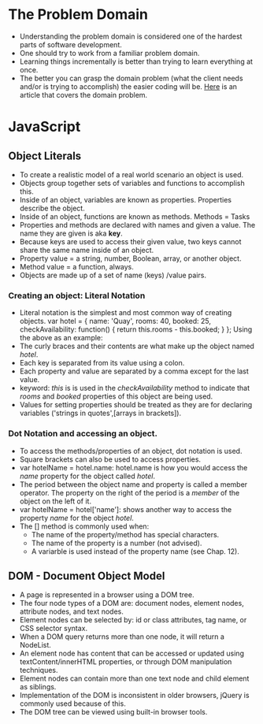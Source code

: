 # The Problem Domain
- Understanding the problem domain is considered one of the hardest parts of software development.
- One should try to work from a familiar problem domain.
- Learning things incrementally is better than trying to learn everything at once.
- The better you can grasp the domain problem (what the client needs and/or is trying to accomplish) the easier coding will be.
[Here](https://simpleprogrammer.com/understanding-the-problem-domain-is-the-hardest-part-of-programming) is an article that covers the domain problem.

# JavaScript
## Object Literals
- To create a realistic model of a real world scenario an object is used.
- Objects group together sets of variables and functions to accomplish this.
- Inside of an object, variables are known as properties. Properties describe the object.
- Inside of an object, functions are known as methods. Methods = Tasks
- Properties and methods are declared with names and given a value. The name they are given is aka **key**.
- Because keys are used to access their given value, two keys cannot share the same name inside of an object.
- Property value = a string, number, Boolean, array, or another object.
- Method value = a function, always.
- Objects are made up of a set of name (keys) /value pairs.
### Creating an object: Literal Notation
- Literal notation is the simplest and most common way of creating objects.
var hotel = {
  name: 'Quay',
  rooms: 40,
  booked: 25,
  checkAvailability: function() {
    return this.rooms - this.booked;
  }
};
Using the above as an example:
- The curly braces and their contents are what make up the object named _hotel_. 
- Each key is separated from its value using a colon.
- Each property and value are separated by a comma except for the last value.
- keyword: _this_ is is used in the _checkAvailability_ method to indicate that _rooms_ and _booked_ properties of this object are being used.
- Values for setting properties should be treated as they are for declaring variables ('strings in quotes',[arrays in brackets]).
### Dot Notation and accessing an object.
- To access the methods/properties of an object, dot notation is used.
- Square brackets can also be used to access properties.
- var hotelName = hotel.name: hotel.name is how you would access the _name_ property for the object called _hotel_.
- The period between the object name and property is called a member operator. The property on the right of the period is a _member_ of the object on the left of it.
- var hotelName = hotel['name']: shows another way to access the property _name_ for the object _hotel_.
- The [] method is commonly used when:
  - The name of the property/method has special characters.
  - The name of the property is a number (not advised).
  - A variarble is used instead of the property name (see Chap. 12).
## DOM - Document Object Model
- A page is represented in a browser using a DOM tree.
- The four node types of a DOM are: document nodes, element nodes, attribute nodes, and text nodes.
- Element nodes can be selected by: id or class attributes, tag name, or CSS selector syntax.
- When a DOM query returns more than one node, it will return a NodeList.
- An element node has content that can be accessed or updated using textContent/innerHTML properties, or through DOM manipulation techniques.
- Element nodes can contain more than one text node and child element as siblings.
- Implementation of the DOM is inconsistent in older browsers, jQuery is commonly used because of this.
- The DOM tree can be viewed using built-in browser tools.